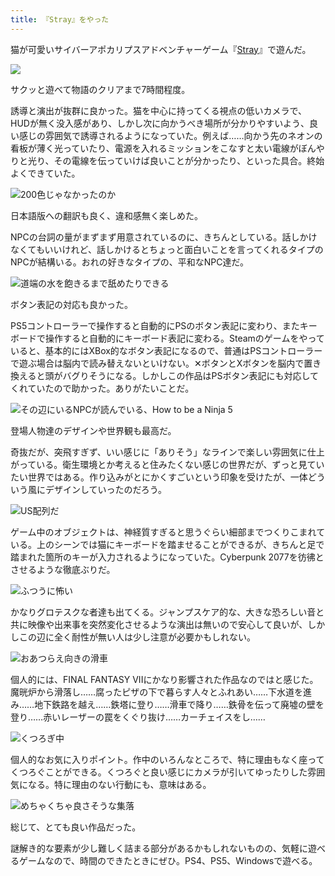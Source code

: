 ```yaml
---
title: 『Stray』をやった
---
```

猫が可愛いサイバーアポカリプスアドベンチャーゲーム『[Stray](https://store.steampowered.com/app/1332010/Stray/?l=japanese)』で遊んだ。

![](https://lh3.googleusercontent.com/docs/AG8NV2Zj0s41iJyfo-5n4w6qnESaR-TP5KyBA9F-MUIeXX8IO9hU7VlMsGaUjy6uCDPCLqoywPKl4nZ5U2kH_B3eRt6HmlSivb1O5FEl-M38ylM4KEYX9Qd_N6LhBj-j9lX3gDco6p0Up3lcJcCD5ONdrY9oNVYzGoCYd6Oj5uHJyfq-1XiBn1pPyblT2N69Mw6zEz81MK-tfQqf5-VJDzRD1r81ZnoU4VUsusPvFnVEmmxWzxrwSeH-osE0qL1CeROjVqQOrAcjFJkRqTqutR94v4nCt1LltNt3cxZBKo0xeSh0KTGx86BwsvEs5KNsWKJbaO4TX93jGeFyzjUsWmJ0LyunSr0cUbiAtNPl1p9evFGLRd4fZ7ZuQ95z2s8U-_6ZoQQnc1Kw8dBFsvb8aXW_GWRZbnjLZLyRlmaEqE5x_btanX94LCTdzHSHd4D2R9o2xTeB2ZPU5mLnF7h6QylEqW_TuFxuE9Hf-tNU8G6Dl-uzJ0pKcIqdrZ6kn9gkDv8e7cASIs2Zo7ilnG4KB4bbi5y4UJqFB9zxAailtO37Jtf9VAkcJyFC4C8pKDZf7Lh7WhUTDsv5v7Jrbbb0neMcOzZGkhSyLVStYsSlxUxKAC8qOKrSCfMneOukyaE5y3RYcLQ8VNlQhGH7qz-X686EdjMLle6n9h5bVpLKo5Yed2STpPPrWT_S-g4qi1TPW9CLk3Dsvk84NU7s0dE5hqxZ4kuQ_r4wbYIgfML2yoNbBnQgXFh7qu4sAXcdZ2Nq5_CsEO4YnVEz-lJcf8ILlS80xbYbIzVwKdgiCAc81K5qLm6kZoQC3BI_iwzIAdnsNp0n8Og924CZr6FjaNEVZfO-CoMSOeOIGx1nTad03BGH3-ApqInadr5vpG6obrnkgEuWU_GU3wtN1FMxq-VFV0YXitbPTNoWBAW2PeYVgMB6uwDO_Y-wIH87CRrhx8fFx0Wfjr6mqL47o0cmPAj-1AMPCLioGc8u9CF86yZ2ZYNmymkDcugvDtggKcS5Fwcp966Isq1xk8yiLJQI6TKI_9RlcJxzI2uSzwSP4p02fsLYcsWs5djlQcr-kObJ5De-4AuhxI3HEg7XXnas8yCIehYEhtYDZUL_CRdaMwIOWDC4ZlNvTHZbkC4XHG8BSVCNJ8ij0_KwtuUBLUl0hcRoiHbx2YZjWq5_rmLFqiTZt45ZbVGcF6YChlgfDzfegMbjbkF38CjZ7WHeQ3p-gzRZZqKNd_dIX-3orG0wMLuEd3mHemo2bcDPXQ)

サクッと遊べて物語のクリアまで7時間程度。

誘導と演出が抜群に良かった。猫を中心に持ってくる視点の低いカメラで、HUDが無く没入感があり、しかし次に向かうべき場所が分かりやすいよう、良い感じの雰囲気で誘導されるようになっていた。例えば……向かう先のネオンの看板が薄く光っていたり、電源を入れるミッションをこなすと太い電線がぼんやりと光り、その電線を伝っていけば良いことが分かったり、といった具合。終始よくできていた。

![](https://lh3.googleusercontent.com/docs/AG8NV2bD7tV3hLN8VK6x3AMUlpBOgrEantvbtHnaGviFc7f6ZvANf9bYDTKxTCG48irj2pEIbay91WMh936U-w_B6GDgotBPnsNF0ehlZTe4wzcSadkf2Jc3zoXtPKGRXDEEW6cEUn1RixEBavwTUNBlFjYNmJn7VgenJc6qlA4RP9oAYJwusMZXvi7KP8g75ExnW60dzxDnvkNfcRVN_74ebvuqGC7HxkdLwgKMCqYCZtf1_icPL-EZrUOwL2HrIus1Oig6MLB0Yd3SP8U1uAsVkO0YfFQsrXzPk2NFMvTMa1Hkrr8ZyVb6W2RabziYpWNVfnRwd2Va3xYDeA6tBHCoBpNesPtbXFep9NUCJumw1F6LGJOBwrLkxyxpIm41TUcv_NLTN5BSKoi7HnvfF7A233VVLRN2w_JXsiGL_X3utHfHC8ac_95dCvbVhm-dnfwl2_leaINrZHPq_5u1r4KaJXiiuQ8gNFty9Abd5uZ7iP8QTfPM2iCmU4Sor68uc9HLyQ1u8LVUvSnZRolRch6YYiaYopWA5p41e_-BVIESZvhjJ36gZ2MYm-yJe4GvJtsrjEx6SC2eBZ-bdl-c-cQq1wl3fX5Z-GR0EMz6ExZGdDBRELlNOyCgGIiAvjUAQ9_zpU9WluqhfKW_CyldACeYJZcdO6erTApfJi-Ckxi2kb_YIgT1aVuRtrcE_8S4S8-wcx6IVqd2DOFPuj-42zGbo1T84RtonXuDnWpCZGXoRQa5h6cdZFueaQDboqi_HwL8V9pjpQCGC3ydgyR8YUZCcyUr-tRMkUM3UfLLW5tPAbELSB7TyX6X1j2DTXlVMHKi6ZECAgKLoDAZ-RruGCXZ4JrJurYPWdEGNT6L_7A4h3mcgyRJ0llvwyN2hw_MAhUk6P6g6Mwv-z-NI240tj0EycZPgSqujaip5zooLJFaHul_o5FY68di-H3OSdXFGXo-YHKC8r5m_bGjLXyFXQGUMlN1Jy3_X__YziYKhf9f1rpeTwLWW7-TSP_nC-Xj2qeiH83gRYziEtFzgkycfuz4a_kNc1R2cmKE7hLXsbhGi7dWxVlRK35r81ZP2tcWMHq2r3fYm8zcTPRU2Phdc9-5VSuTaSxvgcMj9r77o6GWZ3uY2ZIXoYU6z5EweOffUye4H4uXqaZhRhtmyDru-7bSHmjK631SFbIUhJAXzYYcq8W_UVz-jDGWckIGoLOVb7JZ5OlbwzMsvKe0MuLjjaL7bCeUgskQD5t6mXnn0A8IwaW4dy0B0Q "200色じゃなかったのか")

日本語版への翻訳も良く、違和感無く楽しめた。

NPCの台詞の量がまずまず用意されているのに、きちんとしている。話しかけなくてもいいけれど、話しかけるとちょっと面白いことを言ってくれるタイプのNPCが結構いる。おれの好きなタイプの、平和なNPC達だ。

![](https://lh3.googleusercontent.com/docs/AG8NV2Y5b1ueIbA1vqVAKc-4lykAv1vo6SrKwBzjpJwthSAXiSlSKIBRpou6HoDYLH8qoq_LSC4nMpilHP4hSvibHglWrYtgvtmDOVFlh4ZQY_0NQ3hNmmXHhlmtZwAwhaD83aK3L_avH84ubLmCsi0u8zzzidxcbyFyVjMsbjGh1LMF88H9AvAg1k0YbiJFkD59a38X-Djwvzd6XsjfW8CGhaYeLrdYNVMuT8vwKvbdD_nB9WYxMIrPM9IKyJi_vJ7mUpNpYxCqjzOlw4-ZZ4aWdMd5DWqUo6MXaxbD2wmfnO6ToEWrECXwLWyJof3QWJmSRMY4jvzX1US0ChMTMixIO4mqMKCTP0A8zSrF6YmaXsM5OUKWJj7016Z8rqIjFtO4hJFgxrlOiHVe6JhGAHaR71QUvGPCHrUAhz0D7xrFDn40bpiu11zHo7EgFAj8kbct0Erf9NT558KNM_qg560qpiiHJPPkqyk-YoePi0JWqD3N56983PyCJTAp2bARxmh0wBg8Mk9FYrpKheHF45AH_bHgI-MRwhzSPyn1A6vWwKwXBWRGjYxtqHxO7B5yvMvmL9JQQsbAQEbgktIgiy3rY80CQkjgm2wLw1aWJN2XS1fwUeDLURDu22vw7m1RqmpUoRXPj5ixSWEYLzZEgCBRzqFN0edNUbwNpTMwq3XFb9-Gj0RfsL6pYGHl0AOE5TBbctHJZEEIIKOi_XQnsiBTej6nMP3x39q1sEZ6BAbBm2eI-OguthpFn8xekgcPH9acqZ0VSs0K5gFCu8IOo79K1r9_2EiW24wRcyjSSIdK_BroUew-xUer5IHBmzW9-YyPE9TWMxL0vy08WW6fstGDh2oPyiVrXlMGMVRr1OP1rtf2fkjRiIHxE8GsP0E4l6d3oLGILa6UEx1T_ec5_F8EcsfIFiIxHX09DlqLkKajcpfv9ErsyJiJM396sP_1l3k3MLMbqqTspmxhdTKDfWBuTu3mgmtqpl0dK7SNK_EwaHrBLK_C28LwaZZZj3qQX62nxjxjwwA9e2Z_3ClidTsuxLb5zqlxYpTATcXTvgtZIdmjwLX-xnPvbZg8XdGHTb_Drm6dh8aMuyvu83TjbHIjRTYF5v1wKJ1Uw9hm8XnrVE12js67dLtA9F3Ejk-WvlKYBfxWpInmI8r3fBRuUGT-SLm7LrsSuA4zeL7Q_BCA4vqqRgpxFBWsumohKm9TkGrExfe3QgwUaCpFU7XPZgPVnKy2Jo1IzTPqLm8IivgQVcUydyVFzw "道端の水を飽きるまで舐めたりできる")

ボタン表記の対応も良かった。

PS5コントローラーで操作すると自動的にPSのボタン表記に変わり、またキーボードで操作すると自動的にキーボード表記に変わる。Steamのゲームをやっていると、基本的にはXBox的なボタン表記になるので、普通はPSコントローラーで遊ぶ場合は脳内で読み替えないといけない。✕ボタンとXボタンを脳内で置き換えると頭がバグりそうになる。しかしこの作品はPSボタン表記にも対応してくれていたので助かった。ありがたいことだ。

![](https://lh3.googleusercontent.com/docs/AG8NV2adXTl6bN1w4izeONV6IIvmVyetKiSoaJg1psJCFZbIvheKuvVU_Vy855akYT36sV5DVq7H0HD-rnOH_ULgrLusCfvIKCeWmKyvExcASIc_x1oybp9paNLV8In4aMKe25qutVV1MnselClRSLGDp3fpWw-W_zqebxYk9pSACZJWFBgA-_ayTuyEn02pcmwjYcUAAbsAU6oHEa9oeK2sUsLrBzt-rHR-FDi2oWzNFtsHpvEnEKD9ryBhEpBVvHT2es1_h2t5DqQIszAzr76-bnOL0ViTWpkHdH0tF-Lb6j4484WXCGNQ5yLTuDETdfBPEUq_tsC6XkB003MYxkNVBl8jTW_Nqccu0VKNTH51D2s0fYaMffTwC1wjoBVpAjh15Fjfw2cMQTttNSdCyQ1tTL8VyBaE3pL9ttNlzNp9OP8kROJR83sGnVpgkFPq5ml8jceRNyMs6KckjatVTLM_s3xCsRrjuOiWXNuE3g9ek4RFQRDomqcshndHfi834qPI7iQYRRxKOfIy1kG2b5T5X1rcKSti1T6fGnLTW69IZpom0VVHYmmmxevLm0nqgd4Z5gYbr1zdMCcsPpkyUFBrWAzt83_AywOTbQKZIBo68Vg1j4VLpU5sxrCW3M-o2FPA24IWz8w91TKZEbeRm0P3AR02yGQKZwNgUdU5c3NEiIDIizdI-vEXeuirvoSYfdl7IJ4g2gUXVRPB9aaidledC4tBQ_RyARaPc29cvEuTlyhPWwZci6N3jzFpTMbov2Uq9V9nd_-uF4bbJl0F3H5SZod96nCvRPAvLdrB0XwabZ95h7tr10ZWXJqPjeez1IPLJxXiLwTY1ebwTHXLfY48QC4XpRhpDObJekhMP6F8WX-18NQ5Rul8uRyZ8U9A4lkB8ssNjEearSrwDOKqHG11FIhVWjjF8KahMYjltiuenntyWHTneeP07n0ZdTC_gopYum0koeBI5wQdUgSCQo4KBi1vNj7uVPqukeVNsjGviXowvU1h79_XZRp5pVdNYC1ifq3X-5t5n_Ux1suh7eKWm5UCmU61tjCobBAsMUtvLtwQXu8aJWlYNQQIQkOgysz0sGulxaVD1JybGTUUZ9MTaZRzBivQ-M6ybCYwMMYjFyPEuFW0JrWHDK5NAUQzNsrJgrsChz5IEqvdZE4CYcw-NDiDclkeGbxVI3IIJ06O2N1x6KlyAAphuI74YiAH702wcnYkOfAx033x8iLG8eE8Ass1Wj_pAfpxi_V6LPIGim4veYBCsw "その辺にいるNPCが読んでいる、How to be a Ninja 5")

登場人物達のデザインや世界観も最高だ。

奇抜だが、突飛すぎず、いい感じに「ありそう」なラインで楽しい雰囲気に仕上がっている。衛生環境とか考えると住みたくない感じの世界だが、ずっと見ていたい世界ではある。作り込みがとにかくすごいという印象を受けたが、一体どういう風にデザインしていったのだろう。

![](https://lh3.googleusercontent.com/docs/AG8NV2ZvD2rlEx3cKTmorEM3AHJSrl0mLWrV2kzlH-gwiRWZE2n45HjtQD_LIZx2zCIqB2NjWbnCRHfhaK6_dL0pLEEb6OuBeGUKFHTNG4RCdC403vRNIQ87RJxFh23XHEXHRZZFP05FSXAQPH8ufR1VfhLf8RHwRbjGckZ380dAYJGXULbvvIm9xgAaiRDvIatJ5Mo5ILqWjZQLKxDiUurkdePQGr-uzMdDmCxG1IinFsk8I2rQxeRlhzW9LX_xfqC7dC7GetneLjbeifWkC4B5DKq-10DvRytvMcqNhFc1ATzjepy-gzxDY1SY2Qu1RpIhsAj17Tp5U4G6WVnP8dnThGG_5Mk9l96yTUI4HZl-LkhlJxJ9rbzxXFB9BtpqPghvxYySypJ5fq8l6l2H7F0Rlao81qPGUxmu4mSTEAnUYhn_73Zki5gVsoOdCMTze867kDMEFs0vb_Idc6HM0-7WSY8d1h_uuj6kT51j9eY74iLIfYwXFuHC7z3ck_mkgqpIXpw4Ouzz4Z_xH8ODiuN3Q4-p4GPTvcKopvEFRJ5fW02AYRkyBKEngw9aGLxmbmoG5D40pdutto9K3wDOjSD-92S0p1aX3AQNoZIkfLsKhm1lJXjLBZQLle1eJQWJeRyWs8t92iVuElLMkM3VbJ8JY9dvP8Gb8ASG38EPY1_2Kf4D_mmkGU1MFnUYLO-0hQ0r30xwmnYD6cFC7iMbx9WH2ssHSkL63e2IRO9MV9Ur_iZnm6zy5OQShcbdr7kGUTuLE3Z94U_hQERS1d7HmRwew8nQ62sgslIf420nKg4vmAzFe_Yk1c3hJXANxtZiAlJ-gztSlB4U_I7A5E-Zzt_S3DkuggeOHhuChvkcNWchvaK15HyAd7Vfey7A0Oy3r787Och7UQbSeoNuCirS3RrlAktAY9yiBurOEyyjbcwG7wGQBdsBnn9OfLng4zQqnjz-M3Vy9Bdl3K0zRjRqpLpulnYynD5rXK0AZsv9GVE-uELoyvoNakss2lApcoQY9JJiAZGmcNLZGqRXiPfHl40YWcKK9liFwAw61i3iKCN5mS5n28wdsjYokCo3pq9nVNVsJoXBfzzqn5YqAhnS4RV1f8G2q9fKe7bifeoIo8Rl7MZnXJCQ8Req_LbkYtWhlikTyHG-jj5htuznteprJ8fgtnXx9Y6CoQiaHmOjdnYNPXEDMhLGaasAQGpKzBJpwOYiVIluC8DVmpz_8kqrRPlMFEZfhZMcFlq7848kE2xLJQrAgR6g1w "US配列だ")

ゲーム中のオブジェクトは、神経質すぎると思うぐらい細部までつくりこまれている。上のシーンでは猫にキーボードを踏ませることができるが、きちんと足で踏まれた箇所のキーが入力されるようになっていた。Cyberpunk 2077を彷彿とさせるような徹底ぶりだ。

![](https://lh3.googleusercontent.com/docs/AG8NV2b1M6hZ9GHhhKNcW-GPGPU3FjqXBRrcaYDYwp86rVL-0QXq7o9YwDaVmWSygHccS1yw_sdfKcQw5puEadTJwFZOesGxn18pP2hIDpL-FNTNriOs6TPwI90e_ZoTjN6fdpC6AAUQCoDAEhsCg4oD4uitJciEz5vKi9fhWzOVvC3mgjJPXDdIP43E08E84wNrpTprv-638MyRJTDUB-BHBV0Z5h72Ryrf1r_NKdG2f6aDShbEFHqakxMcz_w0ufVMW3KrMiawpVhtfa23a8KkOjw7QvQj6yYl63Fly_m5K3bFULr1KJClE7Ro76hvZ0ixLRKJCX6RBxunXJMCcqczsO0gE5HOMVRZm8PjWJft_6rD3dbALggc5yCcWRRu_5KzBcC2YwRYzMGMt3BPSiT4MiMn0DH_zJ-Oo0MqSlDMk8kBQ8euvpaDmcr_X9ZrM0Ykdo0s6Pgp1TXrzQFhvBX03J59qY-K33bzWh4LK6XGxMIDHdXNi5d3p6WhiYupP_HmRjnQFm38BV8D0ZxuxgU50FHpV3Z-D4TnVcfPtaRu6lEDthnv7r6bAWnrEDLfXDZO0Go3S3BtYM-I60KPDmk82-hgodJD45wPvrM1Je6yTZVvqt5AV6h5lcrBIJBUgGGWdbH__xpifLllFeznd2VgIKO74zJULLyzz_g-Fv7YkLm-qm3z5L0Z_A5VWTTDIyJvGx4tubNk36xsYOf85Q7lrNwryhJB44G9NpNZNVyVGEIMJyGmNPwNZnVRmPOWQ-Zmnaa4ZyPstSiU-LbMCc2-tZ8SH0ipEiprbHVbMJgrwUeTZsVp8KxHhR9MVmXMWhbysxPc7lc122wyIvwYd01zGMQ2O6Qv3Bl_9d9MLwmcJ4AueN6r_69GM3ZqKAcfs3hMYA_g9ZgbksCm5DKPQ4UZmSlj7jV135O8eUjQSSPXpvnbnalWp8n1M7S0vMemBWXiGDFhln8J9EVBAM0pvWSoIOXKQ-BNw9C6eo8pggQh16uXPp4cYUqrI5of8w-Iqat1E1yXt72rW4EYVOUNocVodAVtoucIIXlRWsIvQVyrURVIaEKz37OUo9ZMYQUUjEICanT_ys_CAosBlfQuBOT9Qb5PdZ5Bj51jq9eihLPqkv9sv3GFIHLnb452ijQJ_kf4tn2UELfZNLcdprgVpsP9bd9YkBxCIKdqA1iUAY6iodqwDkfEfmnHx3rmOo0X19cCdmTXhKqH6vBOdmcHiP3yf8AVyMu3IBLpeLkFPMhK7kTgXBHNxA "ふつうに怖い")

かなりグロテスクな者達も出てくる。ジャンプスケア的な、大きな恐ろしい音と共に映像や出来事を突然変化させるような演出は無いので安心して良いが、しかしこの辺に全く耐性が無い人は少し注意が必要かもしれない。

![](https://lh3.googleusercontent.com/docs/AG8NV2bIdlOCd_5x0u8LM3nkktPdlYxmODJ0SD6kLazAQf_xlzBtZjwwqkta-aTiPPUyoWJQd1IZtUbJO-KMQwbh4Sd_AV6dJ-yOPP43whXt-GO2CJFIS8CdsjobGdVAWIv_R_L5BjRjRT5_aBuaFQtvdm3p8HaJc_dDomd9aNF9JsojXIsmkwdBE8epaAPWN8tc0felhozZobtPDl5UjiT7rG3fKnc9ZuUUbxAU3tD5qpY3bV5X6HHjSUSeSg2tXuHRneeS0b27Cvvf_GrEPw3PIceeQ4qlW4kuyMdq5qZ0S86LzXRN_zvLdDiatPS_VKVG9K5zST72wrE4jfPIl_oMLCVxkFnI3vO22qERgf4Buu50FoEGoIQFQ6UmjJ-04kMMzobp4mdkaKEIrVYLRvgF_srz3foeDyLBhwfV6viu_8mSX6GRMbJlF-hARQvfsH11goL9e9rtPn2JVT3p3CMwYhBvmF9XW3JjoBLWdVGDsqHV6H9BOaUjYEL4KFRQO1YZqHMLaSskmIKKV3ZtZnfUqa34Fif9RCSnqZ3BoBXLSEQalJ0Zu9Ft7N0-5hm0SDzYH9jJ7qocU5zHmfCkAfjJM1sV9ijneD6O8ZlCRPf4mT56lnVYewYHWDiM1LF1s9zGe-SlDAH2S3ul0ONaMZGTcgvEZaMAurazhC7NWqr4C85l-9tCsDkX7ff6adbTLNl1Z0n0VEiJaVyFXKqWMMqCuj7QSbmP9x4rxZntxZM6f_uffRfyL7lh6ChA8kqN_T2UrOPVfGvyvWs8By8v95ZCoEWOjjyI50IByZ7w8PJRqzLlLcu0zSHy5QeRylQeceEw_omm0Ar2t7OKwyhlcsAl3zZqWGErpFcbHWHEAETxNqWMslT3IsniE-g43RrWMZgyVxXmbIM6MW7WXAPZgr7NCcY35gQrjzLD3-vi6aV2hX8yz38ci7GWuJdsUcLBDwMPj6SDmmtXYvpxxpwv8Tbg-PQ51xkWfijKmbGWlW1QXmPpu3XXEibFidIA1PX36yVVUCppFJQS6KTVa5nQUV8dHnueVKhnSpq-4iBvpjyj3kNig4YtoV4qbSEA7r87S8Z6bBjtnVddXuGcuUlMdFrEE80XmsUybCcJwnTuLd18nh-YWWcegimiUbULGZyCowt8KtCSMDeWfMrKsnBfiawiawQCqNhIzZaTo6mOp538xrdHgZi4A0tf8f5-FuqRT-zHKvSvOJG4aGI_ZmXTS0BUd8qPUf5y70ZRB_fbVsWz4xCYkO1KNw "おあつらえ向きの滑車")

個人的には、FINAL FANTASY VIIにかなり影響された作品なのではと感じた。魔晄炉から滑落し……腐ったピザの下で暮らす人々とふれあい……下水道を進み……地下鉄路を越え……鉄塔に登り……滑車で降り……鉄骨を伝って廃墟の壁を登り……赤いレーザーの罠をくぐり抜け……カーチェイスをし……

![](https://lh3.googleusercontent.com/docs/AG8NV2arFZ0a-9PrenrsllFMQB02IwJCZ0aAhMxG04OyDyRc4hLAG6gbk5ou4mTPxAZnqA9Z_KkhKKuR6PSv2EkxfGDLtPuCOJ5NXD1_zcaZES0haN774elv0dw9gai62KMJFoaaKiTf_XOP-fUzmAfCFHlj7Mqt2tjQrdvRbuxDPhI2frVqLVBgN3a3eyHXmrqW7cCP5aMBm6iSDOD6xbG2_rfemgoK9DfSOHv9y1vQr870b-naRQVk0V7_X5sCfu3J38oermCPoxyV_aEGYQSFwh9h5tBFnU7vf8pqzN_vbKl0PoMUYBdmM2DHSjfUlchw7mvYhXVAjgQ_uoDSG7kA4CGpYbWNS1j4HBFaXEzzT3jsOC65QWnRWZZAfKBHabiBtJEdQQ2ROnaOvh3ZnB_dcAY_WpyjEAnbgJilLwX3gU8KOPgXyiC82PkptL5OvUgOAaS_j3iiHqysG0politdaG2Ahb36TZ25aZx8rXzym-tNOZQPqCyAuLSMwmGrUov_-_PuDSSiX5lpgdw4zQ7ahLTpzeFmNIogsLo0pokwBhO3spnzvfAPZRWl6cMX4AK2uYTGD_rfVV8K0asQMWbebvjCax4nRplBGG9TOLgrz1YKU5D3UOiyxr7O_4YdUf2_lfw3wQBZvDC7vNtQZrI7Vg6i_2oclS26LM5VP_muuHeO9lI2xOCPo7dzDTeFaeUQjKTSnZyqVuz3ht9iBEKIMsa5F76y8iuBJKDc3EQHq4yzQcvU6mKKfIuViOdXwsuf73FdGVDwy8oNAPda5N9LMc_JW8IoZetxayzSjymwkX-SyN19bEMEIGB3dcdL-dh2IaEDw0t5cJV304tH7r1BxHULHzGa5PtcXLmYY98PJDcYVz2eTTCKiz8duMRLXLUXlRGn3WaLIB2OjTDiOhscXVA2IgLyphL6lFky29BOY4mWKCQ32LL2waivqIJUVRLm4Ne_aQ_U9lCLnzEUjEZiqoF5tTIU-WARqmO2nJoSj7b5Hc24O287c4ZD-X2mD8cfL9emSu-Fvio3Ge6xmgGdbKmrsD7ba5VMLPf9p5GdAJ693n1hEulvyib6zL60hqJu3OUwtH5EbeA2FPweLyBhJYG9aWRAazJjPpt5ClRuv07SVqwahxnsd4drvhnIseTMC39PenP03K9b-Zcw64P9GaCGV7CiUv8Ju8S-i4WdYTu4qujUejr9-E4f8-u1b_SNA5J5lAE3bI9YYXjNbeDZNV3pNKWi38z0MN8aQvLngyd2dXPazg "くつろぎ中")

個人的なお気に入りポイント。作中のいろんなところで、特に理由もなく座ってくつろぐことができる。くつろぐと良い感じにカメラが引いてゆったりした雰囲気になる。特に理由のない行動にも、意味はある。

![](https://lh3.googleusercontent.com/docs/AG8NV2b9TSaZZlIuEUV2Z9cjJmap4qZpdBuHVt7KTQfloEs0V8Pm_UC5yB0bnrmt7Z5yMfSxzJYLpx1JxyxZa0MRebWBfUYHuFzG_LtvqT-j5MloCSU6fNHBBFhnODwM3hMj2ymL3fjhJIINIRtJTfPwmTMB5ZdjVZrTiCFBgKJzWsQNZWxUK1YhYdpw5cGZk4df4qfp0cT4_mVHRjSMxMt25pjr4QbXt7gRwp0V8TN66LHUdsM0fPPks9eVU00Zilxc-HE4slTqPLsoKbIJmO2rYU6j4IS2WdH9QylldRH19agptNDl2QMBfWCdfl_ZIXBtrG2Fn9ye1JnptJjYp2IPCBGj0HzPIAHB_m3oG_YxIwY5kReDppdAQJzB90BzMtXx6H7f5TJyWsiRuoRL-p_xOwr5AcFzYB1JodrKN82sI3EaI7tqCe0ty670Gquo21vmAfRwVTB3nfSrwPeKHNPJWT_6Mc6l2moOQpAjv-Te-GVC0ymWgBAzU8p2zFqA7Sn9piOKwhKBBXqiihrZ7vHEfwgVH_DcrX7TI-4CTDOSeu_MWY7eEbo5gKNGp8On2qmpgJrgo__SAjbmJMcgEX_Xr7VwolTkqYD2f7Pyw63l5FQsv6RxhwFCj8m-gXF1lNuXisyvNNVvOmNjwrO6n9oAwD4XHLqqIfp-WQJhJeCi3Swd-6mLAGG7KDkr4fBgUPbQ_LKBskJlcdR2qJoMQYGkL5OYezUorTYgsTZUzgd966qrBoxXxdx4AQxil0svCysnir-zcvx5vabjcEhj4uIkGrRw-2BnOVATF2YP2Xb_q3XvhCypIFkuM8vlBtGHO7ltAn9IhukdZCv8xJf5IEvxx7xzCqJp_rk7uaYbHMBpeweioeN3_7oUHSD0mcSnHBNDX6KNcAfld4Yu5zxfK8apkfDEHFhposDBI42jR4YDTubxLWc7cB41L7Z-Ez2ygi5rEUJmSjrYofQVgmmzvYsr_1Dz7thf5NxlE4KCOMNYCF62lCuz_ZpelQabeoZzIEG3Aht_4GH8U3T3gQWf-b2cF4Ek-uIUseCYVCd0EhERfYJumr1tHyxHGuhPlqlIXMVATDTT7w0MHyh6IXrKa0RIwd_JplhdWcXlRONl0Dzr9x4bJxFFNylktYzDMXzop83I28HGo72rvdc_EjqDWcZLuz9xO8T2RKye43WCMhETHjCSRHVU0_qnW71XPk76ALdYRVkaOvH5POsOgUMp58yNmZvpr6oFT_VrNvpuMgOL0o9m6wfSPg "めちゃくちゃ良さそうな集落")

総じて、とても良い作品だった。

謎解き的な要素が少し難しく詰まる部分があるかもしれないものの、気軽に遊べるゲームなので、時間のできたときにぜひ。PS4、PS5、Windowsで遊べる。
